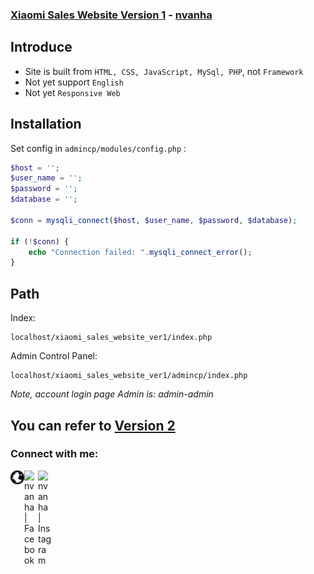 ### [Xiaomi Sales Website Version 1][link_ver1] - [nvanha][website]

## Introduce

- Site is built from `HTML, CSS, JavaScript, MySql, PHP`, not `Framework`
- Not yet support `English`
- Not yet `Responsive Web`

## Installation
Set config in `admincp/modules/config.php` :
```php
$host = '';
$user_name = '';
$password = '';
$database = '';

$conn = mysqli_connect($host, $user_name, $password, $database);

if (!$conn) {
    echo "Connection failed: ".mysqli_connect_error();
}
```
## Path
Index:
```path
localhost/xiaomi_sales_website_ver1/index.php
```

Admin Control Panel:
```path
localhost/xiaomi_sales_website_ver1/admincp/index.php
```
*Note, account login page Admin is: admin-admin*

## You can refer to [Version 2][link_ver2]
### Connect with me:

[<img align="left" alt="nvanha.com" width="22px" src="https://raw.githubusercontent.com/iconic/open-iconic/master/svg/globe.svg" />][website]
[<img align="left" alt="nvanha | Facebook" width="22px" src="https://cdn.jsdelivr.net/npm/simple-icons@v3/icons/facebook.svg" />][facebook]
[<img align="left" alt="nvanha | Instagram" width="22px" src="https://cdn.jsdelivr.net/npm/simple-icons@v3/icons/instagram.svg" />][instagram]

[website]: https://nvanha.github.io/myweb
[instagram]: https://www.instagram.com/_haa_nguyen
[facebook]: https://www.facebook.com/nvh1120
[link_ver1]: https://github.com/nvanha/xiaomi_sales_website_ver1
[link_ver2]: https://github.com/nvanha/xiaomi_sales_website_ver2